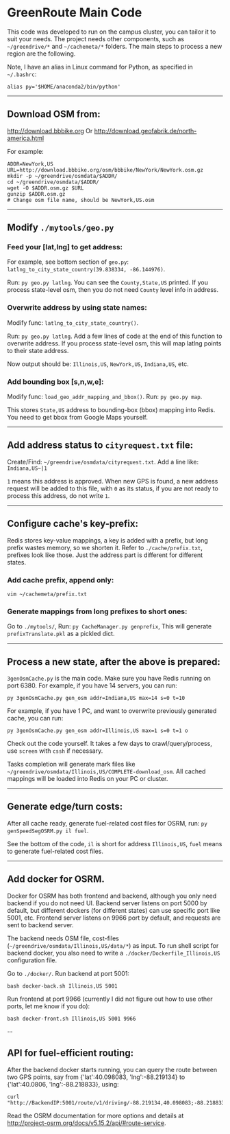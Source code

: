 # GreenRoute Main Code

This code was developed to run on the campus cluster, you can tailor it to suit your needs. The project needs other components, such as `~/greendrive/*` and `~/cachemeta/*` folders. The main steps to process a new region are the following.

Note, I have an alias in Linux command for Python, as specified in `~/.bashrc`:
```
alias py='$HOME/anaconda2/bin/python'
```

---
## Download OSM from:
http://download.bbbike.org
Or
http://download.geofabrik.de/north-america.html

For example:
```
ADDR=NewYork,US
URL=http://download.bbbike.org/osm/bbbike/NewYork/NewYork.osm.gz
mkdir -p ~/greendrive/osmdata/$ADDR/
cd ~/greendrive/osmdata/$ADDR/
wget -O $ADDR.osm.gz $URL
gunzip $ADDR.osm.gz
# Change osm file name, should be NewYork,US.osm
```

---
## Modify `./mytools/geo.py`
### Feed your [lat,lng] to get address:
For example, see bottom section of `geo.py`: `latlng_to_city_state_country(39.838334, -86.144976)`.

Run: `py geo.py latlng`.
You can see the `County,State,US` printed.
If you process state-level osm, then you do not need `County` level info in address.

### Overwrite address by using state names:
Modify func: `latlng_to_city_state_country()`.

Run: `py geo.py latlng`.
Add a few lines of code at the end of this function to overwrite address. 
If you process state-level osm, this will map latlng points to their state address. 

Now output should be: `Illinois,US`, `NewYork,US`, `Indiana,US`, etc.

### Add bounding box [s,n,w,e]:
Modify func: `load_geo_addr_mapping_and_bbox()`.
Run: `py geo.py map`.

This stores `State,US` address to bounding-box (bbox) mapping into Redis. 
You need to get bbox from Google Maps yourself. 


---
## Add address status to `cityrequest.txt` file:
Create/Find: `~/greendrive/osmdata/cityrequest.txt`.
Add a line like: `Indiana,US~|1`

`1` means this address is approved. When new GPS is found, a new address request will be added to this file, with `0` as its status, if you are not ready to process this address, do not write `1`.


---
## Configure cache's key-prefix:
Redis stores key-value mappings, a key is added with a prefix, but long prefix wastes memory, so we shorten it.
Refer to `./cache/prefix.txt`, prefixes look like those. Just the address part is different for different states.
### Add cache prefix, append only:
`vim ~/cachemeta/prefix.txt`
### Generate mappings from long prefixes to short ones:
Go to `./mytools/`, 
Run: `py CacheManager.py genprefix`,
This will generate `prefixTranslate.pkl` as a pickled dict. 


---
## Process a new state, after the above is prepared:
`3genOsmCache.py` is the main code. Make sure you have Redis running on port 6380.
For example, if you have 14 servers, you can run:
```
py 3genOsmCache.py gen_osm addr=Indiana,US max=14 s=0 t=10
```
For example, if you have 1 PC, and want to overwrite previously generated cache, you can run:
```
py 3genOsmCache.py gen_osm addr=Illinois,US max=1 s=0 t=1 o
```
Check out the code yourself. It takes a few days to crawl/query/process, use `screen` with `cssh` if necessary. 

Tasks completion will generate mark files like `~/greendrive/osmdata/Illinois,US/COMPLETE-download_osm`. All cached mappings will be loaded into Redis on your PC or cluster. 


---
## Generate edge/turn costs:
After all cache ready, generate fuel-related cost files for OSRM, run:
`py genSpeedSegOSRM.py il fuel`.

See the bottom of the code, `il` is short for address `Illinois,US`, `fuel` means to generate fuel-related cost files.

---
## Add docker for OSRM.
Docker for OSRM has both frontend and backend, although you only need backend if you do not need UI. Backend server listens on port 5000 by default, but different dockers (for different states) can use specific port like 5001, etc. Frontend server listens on 9966 port by default, and requests are sent to backend server.

The backend needs OSM file, cost-files (`~/greendrive/osmdata/Illinois,US/data/*`) as input. 
To run shell script for backend docker, you also need to write a `./docker/Dockerfile_Illinois,US` configuration file. 

Go to `./docker/`. Run backend at port 5001:
```
bash docker-back.sh Illinois,US 5001 
```
Run frontend at port 9966 (currently I did not figure out how to use other ports, let me know if you do):
```
bash docker-front.sh Illinois,US 5001 9966
```

--
## API for fuel-efficient routing:
After the backend docker starts running, you can query the route between two GPS points, say from {'lat':40.098083, 'lng':-88.219134} to {'lat':40.0806, 'lng':-88.218833}, using:
```
curl "http://BackendIP:5001/route/v1/driving/-88.219134,40.098083;-88.218833,40.0806"
```
Read the OSRM documentation for more options and details at http://project-osrm.org/docs/v5.15.2/api/#route-service.






